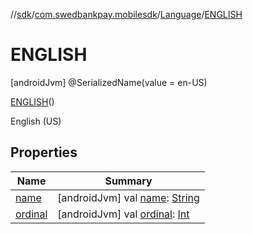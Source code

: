 //[sdk](../../../../index.md)/[com.swedbankpay.mobilesdk](../../index.md)/[Language](../index.md)/[ENGLISH](index.md)



# ENGLISH  
 [androidJvm] @SerializedName(value = en-US)  
  
[ENGLISH](index.md)()  


English (US)

   


## Properties  
  
|  Name |  Summary | 
|---|---|
| <a name="com.swedbankpay.mobilesdk/Language.ENGLISH/name/#/PointingToDeclaration/"></a>[name](name.md)| <a name="com.swedbankpay.mobilesdk/Language.ENGLISH/name/#/PointingToDeclaration/"></a> [androidJvm] val [name](name.md): [String](https://kotlinlang.org/api/latest/jvm/stdlib/kotlin/-string/index.html)   <br>|
| <a name="com.swedbankpay.mobilesdk/Language.ENGLISH/ordinal/#/PointingToDeclaration/"></a>[ordinal](ordinal.md)| <a name="com.swedbankpay.mobilesdk/Language.ENGLISH/ordinal/#/PointingToDeclaration/"></a> [androidJvm] val [ordinal](ordinal.md): [Int](https://kotlinlang.org/api/latest/jvm/stdlib/kotlin/-int/index.html)   <br>|

